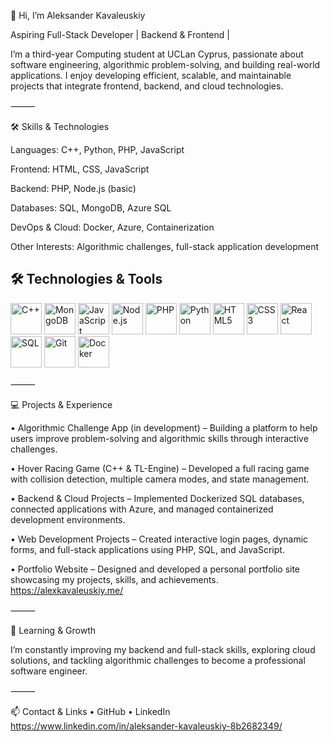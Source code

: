 👋 Hi, I’m Aleksander Kavaleuskiy

Aspiring Full-Stack Developer | Backend & Frontend | 

I’m a third-year Computing student at UCLan Cyprus, passionate about software engineering, algorithmic problem-solving, and building real-world applications. I enjoy developing efficient, scalable, and maintainable projects that integrate frontend, backend, and cloud technologies.

⸻

🛠️ Skills & Technologies

Languages: C++, Python, PHP, JavaScript

Frontend: HTML, CSS, JavaScript

Backend: PHP, Node.js (basic)

Databases: SQL, MongoDB, Azure SQL

DevOps & Cloud: Docker, Azure, Containerization

Other Interests: Algorithmic challenges, full-stack application development

## 🛠️ Technologies & Tools

<p align="left">
  <img src="https://cdn.jsdelivr.net/gh/devicons/devicon/icons/cplusplus/cplusplus-original.svg" alt="C++" width="50" height="50"/>
  <img src="https://cdn.jsdelivr.net/gh/devicons/devicon/icons/mongodb/mongodb-original.svg" alt="MongoDB" width="50" height="50"/>
  <img src="https://cdn.jsdelivr.net/gh/devicons/devicon/icons/javascript/javascript-original.svg" alt="JavaScript" width="50" height="50"/>
  <img src="https://cdn.jsdelivr.net/gh/devicons/devicon/icons/nodejs/nodejs-original.svg" alt="Node.js" width="50" height="50"/>
  <img src="https://cdn.jsdelivr.net/gh/devicons/devicon/icons/php/php-original.svg" alt="PHP" width="50" height="50"/>
  <img src="https://cdn.jsdelivr.net/gh/devicons/devicon/icons/python/python-original.svg" alt="Python" width="50" height="50"/>
  <img src="https://cdn.jsdelivr.net/gh/devicons/devicon/icons/html5/html5-original.svg" alt="HTML5" width="50" height="50"/>
  <img src="https://cdn.jsdelivr.net/gh/devicons/devicon/icons/css3/css3-original.svg" alt="CSS3" width="50" height="50"/>
  <img src="https://cdn.jsdelivr.net/gh/devicons/devicon/icons/react/react-original.svg" alt="React" width="50" height="50"/>
  <img src="https://cdn.jsdelivr.net/gh/devicons/devicon/icons/mysql/mysql-original.svg" alt="SQL" width="50" height="50"/>
  <img src="https://cdn.jsdelivr.net/gh/devicons/devicon/icons/git/git-original.svg" alt="Git" width="50" height="50"/>
  <img src="https://cdn.jsdelivr.net/gh/devicons/devicon/icons/docker/docker-original.svg" alt="Docker" width="50" height="50"/>
</p>

⸻

💻 Projects & Experience

• Algorithmic Challenge App (in development) – Building a platform to help users improve problem-solving and algorithmic skills through interactive challenges.

• Hover Racing Game (C++ & TL-Engine) – Developed a full racing game with collision detection, multiple camera modes, and state management.

• Backend & Cloud Projects – Implemented Dockerized SQL databases, connected applications with Azure, and managed containerized development environments.

• Web Development Projects – Created interactive login pages, dynamic forms, and full-stack applications using PHP, SQL, and JavaScript.

• Portfolio Website – Designed and developed a personal portfolio site showcasing my projects, skills, and achievements. https://alexkavaleuskiy.me/





⸻

🌱 Learning & Growth

I’m constantly improving my backend and full-stack skills, exploring cloud solutions, and tackling algorithmic challenges to become a professional software engineer.

⸻

📫 Contact & Links
	•	GitHub
	•	LinkedIn https://www.linkedin.com/in/aleksander-kavaleuskiy-8b2682349/
